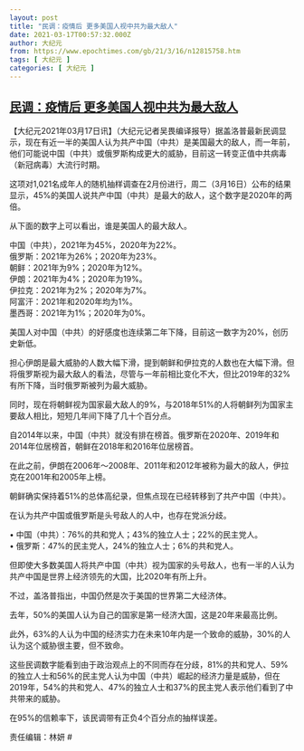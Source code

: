 ```yaml
---
layout: post
title: "民调：疫情后 更多美国人视中共为最大敌人"
date: 2021-03-17T00:57:32.000Z
author: 大纪元
from: https://www.epochtimes.com/gb/21/3/16/n12815758.htm
tags: [ 大纪元 ]
categories: [ 大纪元 ]
---
```

<!--1615942652000-->
[民调：疫情后 更多美国人视中共为最大敌人](https://www.epochtimes.com/gb/21/3/16/n12815758.htm)
------

<div>
<p>【大纪元2021年03月17日讯】（大纪元记者吴畏编译报导）据盖洛普最新民调显示，现在有近一半的美国人认为共产中国（中共）是美国最大的敌人，而一年前，他们可能说中国（中共）或俄罗斯构成更大的威胁，目前这一转变正值中共病毒（新冠病毒）大流行时期。</p><p>这项对1,021名成年人的随机抽样调查在2月份进行，周二（3月16日）公布的结果显示，45%的美国人说共产中国（中共）是最大的敌人，这个数字是2020年的两倍。</p><p>从下面的数字上可以看出，谁是美国人的最大敌人。</p><p>中国（中共），2021年为45%，2020年为22%。<br />俄罗斯：2021年为26%；2020年为23%。<br />朝鲜：2021年为9%；2020年为12%。<br />伊朗：2021年为4%；2020年为19%。<br />伊拉克：2021年为2%；2020年为7%。<br />阿富汗：2021年和2020年均为1%。<br />墨西哥：2021年为1%；2020年为0%。</p><p>美国人对中国（中共）的好感度也连续第二年下降，目前这一数字为20%，创历史新低。</p><p>担心伊朗是最大威胁的人数大幅下滑，提到朝鲜和伊拉克的人数也在大幅下滑。但将俄罗斯视为最大敌人的看法，尽管与一年前相比变化不大，但比2019年的32%有所下降，当时俄罗斯被列为最大威胁。</p><p>同时，现在将朝鲜视为国家最大敌人的9%，与2018年51%的人将朝鲜列为国家主要敌人相比，短短几年间下降了几十个百分点。</p><p>自2014年以来，中国（中共）就没有排在榜首。俄罗斯在2020年、2019年和2014年位居榜首，朝鲜在2018年和2016年位居榜首。</p><p>在此之前，伊朗在2006年～2008年、2011年和2012年被称为最大的敌人，伊拉克在2001年和2005年上榜。</p><p>朝鲜确实保持着51%的总体高纪录，但焦点现在已经转移到了共产中国（中共）。</p><p>在认为共产中国或俄罗斯是头号敌人的人中，也存在党派分歧。</p><p>• 中国（中共）：76%的共和党人；43%的独立人士；22%的民主党人。<br />• 俄罗斯：47%的民主党人，24%的独立人士；6%的共和党人。</p><p>但即使大多数美国人将共产中国（中共）视为国家的头号敌人，也有一半的人认为共产中国是世界上经济领先的大国，比2020年有所上升。</p><p>不过，盖洛普指出，中国仍然是次于美国的世界第二大经济体。</p><p>去年，50%的美国人认为自己的国家是第一经济大国，这是20年来最高比例。</p><p>此外，63%的人认为中国的经济实力在未来10年内是一个致命的威胁，30%的人认为这个威胁很主要，但不致命。</p><p>这些民调数字能看到由于政治观点上的不同而存在分歧，81%的共和党人、59%的独立人士和56%的民主党人认为中国（中共）崛起的经济力量是威胁，但在2019年，54%的共和党人、47%的独立人士和37%的民主党人表示他们看到了中共带来的威胁。</p><p>在95%的信赖率下，该民调带有正负4个百分点的抽样误差。</p><p>责任编辑：林妍 #</p>
</div>
